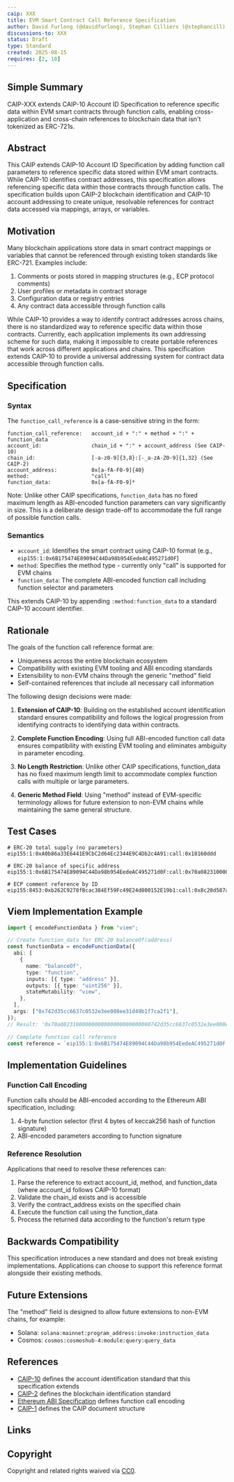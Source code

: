 ```yaml
---
caip: XXX
title: EVM Smart Contract Call Reference Specification
author: David Furlong (@davidfurlong), Stephan Cilliers (@stephancill)
discussions-to: XXX
status: Draft
type: Standard
created: 2025-08-15
requires: [2, 10]
---
```


## Simple Summary

CAIP-XXX extends CAIP-10 Account ID Specification to reference specific data within EVM smart contracts through function calls, enabling cross-application and cross-chain references to blockchain data that isn't tokenized as ERC-721s.

## Abstract

This CAIP extends CAIP-10 Account ID Specification by adding function call parameters to reference specific data stored within EVM smart contracts. While CAIP-10 identifies contract addresses, this specification allows referencing specific data within those contracts through function calls. The specification builds upon CAIP-2 blockchain identification and CAIP-10 account addressing to create unique, resolvable references for contract data accessed via mappings, arrays, or variables.

## Motivation

Many blockchain applications store data in smart contract mappings or variables that cannot be referenced through existing token standards like ERC-721. Examples include:

1. Comments or posts stored in mapping structures (e.g., ECP protocol comments)
2. User profiles or metadata in contract storage
3. Configuration data or registry entries
4. Any contract data accessible through function calls

While CAIP-10 provides a way to identify contract addresses across chains, there is no standardized way to reference specific data within those contracts. Currently, each application implements its own addressing scheme for such data, making it impossible to create portable references that work across different applications and chains. This specification extends CAIP-10 to provide a universal addressing system for contract data accessible through function calls.

## Specification

### Syntax

The `function_call_reference` is a case-sensitive string in the form:

```
function_call_reference:   account_id + ":" + method + ":" + function_data
account_id:                chain_id + ":" + account_address (See CAIP-10)
chain_id:                  [-a-z0-9]{3,8}:[-_a-zA-Z0-9]{1,32} (See CAIP-2)
account_address:           0x[a-fA-F0-9]{40}
method:                    "call"
function_data:             0x[a-fA-F0-9]*
```

Note: Unlike other CAIP specifications, `function_data` has no fixed maximum length as ABI-encoded function parameters can vary significantly in size. This is a deliberate design trade-off to accommodate the full range of possible function calls.

### Semantics

- `account_id`: Identifies the smart contract using CAIP-10 format (e.g., `eip155:1:0x6B175474E89094C44Da98b954EedeAC495271d0F`)
- `method`: Specifies the method type - currently only "call" is supported for EVM chains
- `function_data`: The complete ABI-encoded function call including function selector and parameters

This extends CAIP-10 by appending `:method:function_data` to a standard CAIP-10 account identifier.

## Rationale

The goals of the function call reference format are:

- Uniqueness across the entire blockchain ecosystem
- Compatibility with existing EVM tooling and ABI encoding standards
- Extensibility to non-EVM chains through the generic "method" field
- Self-contained references that include all necessary call information

The following design decisions were made:

1. **Extension of CAIP-10**: Building on the established account identification standard ensures compatibility and follows the logical progression from identifying contracts to identifying data within contracts.

2. **Complete Function Encoding**: Using full ABI-encoded function call data ensures compatibility with existing EVM tooling and eliminates ambiguity in parameter encoding.

3. **No Length Restriction**: Unlike other CAIP specifications, function_data has no fixed maximum length limit to accommodate complex function calls with multiple or large parameters.

4. **Generic Method Field**: Using "method" instead of EVM-specific terminology allows for future extension to non-EVM chains while maintaining the same general structure.

## Test Cases

```
# ERC-20 total supply (no parameters)
eip155:1:0xA0b86a33E6441E9CbC2d64Ec2344E9C4Db2c4A91:call:0x18160ddd

# ERC-20 balance of specific address
eip155:1:0x6B175474E89094C44Da98b954EedeAC495271d0F:call:0x70a08231000000000000000000000000742d35cc6637c0532e3ee008ee31d49b1f7ca2f1

# ECP comment reference by ID
eip155:8453:0xb262C9278fBcac384Ef59Fc49E24d800152E19b1:call:0x8c20d587a1b2c3d4e5f6789012345678901234567890123456789012345678901234567890
```

## Viem Implementation Example

```typescript
import { encodeFunctionData } from "viem";

// Create function_data for ERC-20 balanceOf(address)
const functionData = encodeFunctionData({
  abi: [
    {
      name: "balanceOf",
      type: "function",
      inputs: [{ type: "address" }],
      outputs: [{ type: "uint256" }],
      stateMutability: "view",
    },
  ],
  args: ["0x742d35cc6637c0532e3ee008ee31d49b1f7ca2f1"],
});
// Result: '0x70a08231000000000000000000000000742d35cc6637c0532e3ee008ee31d49b1f7ca2f1'

// Complete function call reference
const reference = `eip155:1:0x6B175474E89094C44Da98b954EedeAC495271d0F:call:${functionData}`;
```

## Implementation Guidelines

### Function Call Encoding

Function calls should be ABI-encoded according to the Ethereum ABI specification, including:

1. 4-byte function selector (first 4 bytes of keccak256 hash of function signature)
2. ABI-encoded parameters according to function signature

### Reference Resolution

Applications that need to resolve these references can:

1. Parse the reference to extract account_id, method, and function_data (where account_id follows CAIP-10 format)
2. Validate the chain_id exists and is accessible
3. Verify the contract_address exists on the specified chain
4. Execute the function call using the function_data
5. Process the returned data according to the function's return type

## Backwards Compatibility

This specification introduces a new standard and does not break existing implementations. Applications can choose to support this reference format alongside their existing methods.

## Future Extensions

The "method" field is designed to allow future extensions to non-EVM chains, for example:

- Solana: `solana:mainnet:program_address:invoke:instruction_data`
- Cosmos: `cosmos:cosmoshub-4:module:query:query_data`

## References

- [CAIP-10][CAIP-10] defines the account identification standard that this specification extends
- [CAIP-2][CAIP-2] defines the blockchain identification standard
- [Ethereum ABI Specification][ETH-ABI] defines function call encoding
- [CAIP-1][CAIP-1] defines the CAIP document structure

## Links

[CAIP-1]: https://ChainAgnostic.org/CAIPs/caip-1
[CAIP-2]: https://ChainAgnostic.org/CAIPs/caip-2
[CAIP-10]: https://ChainAgnostic.org/CAIPs/caip-10
[ETH-ABI]: https://docs.soliditylang.org/en/latest/abi-spec.html

## Copyright

Copyright and related rights waived via [CC0](../LICENSE).
